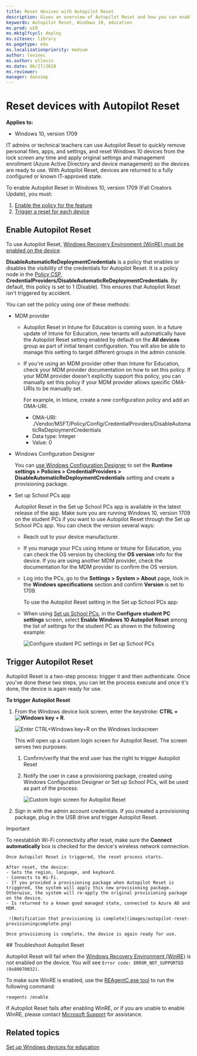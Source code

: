 ```yaml
---
title: Reset devices with Autopilot Reset
description: Gives an overview of Autopilot Reset and how you can enable and use it in your schools.
keywords: Autopilot Reset, Windows 10, education
ms.prod: w10
ms.mktglfcycl: deploy
ms.sitesec: library
ms.pagetype: edu
ms.localizationpriority: medium
author: levinec
ms.author: ellevin
ms.date: 06/27/2018
ms.reviewer: 
manager: dansimp
---
```


# Reset devices with Autopilot Reset 
**Applies to:**

-   Windows 10, version 1709 

IT admins or technical teachers can use Autopilot Reset to quickly remove personal files, apps, and settings, and reset Windows 10 devices from the lock screen any time and apply original settings and management enrollment (Azure Active Directory and device management) so the devices are ready to use. With Autopilot Reset, devices are returned to a fully configured or known IT-approved state.

To enable Autopilot Reset in Windows 10, version 1709 (Fall Creators Update), you must:

1. [Enable the policy for the feature](#enable-autopilot-reset)
2. [Trigger a reset for each device](#trigger-autopilot-reset)

## Enable Autopilot Reset

To use Autopilot Reset, [Windows Recovery Environment (WinRE) must be enabled on the device](#winre).

**DisableAutomaticReDeploymentCredentials** is a policy that enables or disables the visibility of the credentials for Autopilot Reset. It is a policy node in the [Policy CSP](https://docs.microsoft.com/windows/client-management/mdm/policy-csp-credentialproviders), **CredentialProviders/DisableAutomaticReDeploymentCredentials**. By default, this policy is set to 1 (Disable). This ensures that Autopilot Reset isn't triggered by accident.

You can set the policy using one of these methods:

- MDM provider

    - Autopilot Reset in Intune for Education is coming soon. In a future update of Intune for Education, new tenants will automatically have the Autopilot Reset setting enabled by default on the **All devices** group as part of initial tenant configuration. You will also be able to manage this setting to target different groups in the admin console.
    - If you're using an MDM provider other than Intune for Education, check your MDM provider documentation on how to set this policy. If your MDM provider doesn't explicitly support this policy, you can manually set this policy if your MDM provider allows specific OMA-URIs to be manually set.

        For example, in Intune, create a new configuration policy and add an OMA-URI. 
        - OMA-URI:  ./Vendor/MSFT/Policy/Config/CredentialProviders/DisableAutomaticReDeploymentCredentials
        - Data type:  Integer
        - Value:  0

- Windows Configuration Designer
    
    You can [use Windows Configuration Designer](https://docs.microsoft.com/windows/configuration/provisioning-packages/provisioning-create-package) to set the **Runtime settings > Policies > CredentialProviders > DisableAutomaticReDeploymentCredentials** setting and create a provisioning package.

- Set up School PCs app

    Autopilot Reset in the Set up School PCs app is available in the latest release of the app. Make sure you are running Windows 10, version 1709 on the student PCs if you want to use Autopilot Reset through the Set up School PCs app. You can check the version several ways:
  - Reach out to your device manufacturer.
  - If you manage your PCs using Intune or Intune for Education, you can check the OS version by checking the **OS version** info for the device. If  you are using another MDM provider, check the documentation for the MDM provider to confirm the OS version.
  - Log into the PCs, go to the **Settings > System > About** page, look in the **Windows specifications** section and confirm **Version** is set to 1709.

    To use the Autopilot Reset setting in the Set up School PCs app:
  - When using [Set up School PCs](use-set-up-school-pcs-app.md), in the **Configure student PC settings** screen, select **Enable Windows 10 Autopilot Reset** among the list of settings for the student PC as shown in the following example:

    ![Configure student PC settings in Set up School PCs](images/suspc_configure_pc2.jpg)
    
## Trigger Autopilot Reset
Autopilot Reset is a two-step process: trigger it and then authenticate. Once you've done these two steps, you can let the process execute and once it's done, the device is again ready for use. 

**To trigger Autopilot Reset**

1. From the Windows device lock screen, enter the keystroke: **CTRL + ![Windows key](images/windows_glyph.png) + R**. 

    ![Enter CTRL+Windows key+R on the Windows lockscreen](images/autopilot-reset-lockscreen.png)

    This will open up a custom login screen for Autopilot Reset. The screen serves two purposes:
   1. Confirm/verify that the end user has the right to trigger Autopilot Reset
   2. Notify the user in case a provisioning package, created using Windows Configuration Designer or Set up School PCs, will be used as part of the process.

      ![Custom login screen for Autopilot Reset](images/autopilot-reset-customlogin.png)

2. Sign in with the admin account credentials. If you created a provisioning package, plug in the USB drive and trigger Autopilot Reset.

>[!IMPORTANT]
>To reestablish Wi-Fi connectivity after reset, make sure the **Connect automatically** box is checked for the device's wireless network connection. 

    Once Autopilot Reset is triggered, the reset process starts. 
    
    After reset, the device:
    - Sets the region, language, and keyboard.
    - Connects to Wi-Fi.
    - If you provided a provisioning package when Autopilot Reset is triggered, the system will apply this new provisioning package. Otherwise, the system will re-apply the original provisioning package on the device. 
    - Is returned to a known good managed state, connected to Azure AD and MDM.

     ![Notification that provisioning is complete](images/autopilot-reset-provisioningcomplete.png)

    Once provisioning is complete, the device is again ready for use.

<span id="winre"/>
## Troubleshoot Autopilot Reset

Autopilot Reset will fail when the [Windows Recovery Environment (WinRE)](https://docs.microsoft.com/windows-hardware/manufacture/desktop/windows-recovery-environment--windows-re--technical-reference) is not enabled on the device. You will see `Error code: ERROR_NOT_SUPPORTED (0x80070032)`.

To make sure WinRE is enabled, use the [REAgentC.exe tool](https://docs.microsoft.com/windows-hardware/manufacture/desktop/reagentc-command-line-options) to run the following command:

```
reagentc /enable
```

If Autopilot Reset fails after enabling WinRE, or if you are unable to enable WinRE, please contact [Microsoft Support](https://support.microsoft.com) for assistance.

## Related topics

[Set up Windows devices for education](set-up-windows-10.md)





